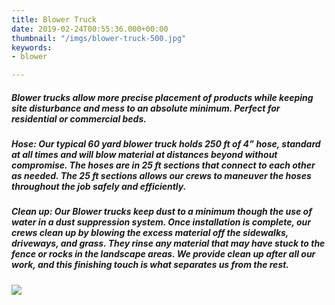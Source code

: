```yaml
---
title: Blower Truck
date: 2019-02-24T00:55:36.000+00:00
thumbnail: "/imgs/blower-truck-500.jpg"
keywords:
- blower

---
```

##### **Blower trucks** allow more precise placement of products while keeping site disturbance and mess to an absolute minimum. Perfect for residential or commercial beds.

##### **Hose:** Our typical 60 yard blower truck holds 250 ft of 4” hose, standard at all times and will blow material at distances beyond without compromise. The hoses are in 25 ft sections that connect to each other as needed. The 25 ft sections allows our crews to maneuver the hoses throughout the job safely and efficiently.

##### **Clean up:** Our Blower trucks keep dust to a minimum though the use of water in a dust suppression system. Once installation is complete, our crews clean up by blowing the excess material off the sidewalks, driveways, and grass. They rinse any material that may have stuck to the fence or rocks in the landscape areas. We provide clean up after all our work, and this finishing touch is what separates us from the rest.

### ![](/imgs/colorful-trucks-800.jpg)